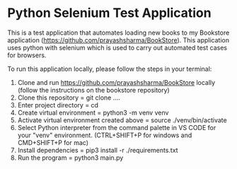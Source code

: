 # Python Selenium Test Application 
This is a test application that automates loading new books to my Bookstore application (https://github.com/prayashsharma/BookStore). This application uses python with selenium which is used to carry out automated test cases for browsers.

To run this application locally, please follow the steps in your terminal:
1) Clone and run https://github.com/prayashsharma/BookStore locally (follow the instructions on the bookstore repository)
2) Clone this repository = git clone ....
3) Enter project directory = cd <PROJECT NAME> 
4) Create virtual environment = python3 -m venv venv
5) Activate virtual environment created above = source ./venv/bin/activate 
6) Select Python interpreter from the command palette in VS CODE for your "venv" environment. (CTRL+SHIFT+P for windows and CMD+SHIFT+P for mac)
7) Install dependencies = pip3 install -r ./requirements.txt
8) Run the program = python3 main.py
